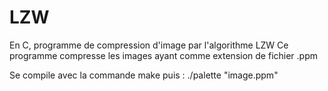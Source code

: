 # LZW
En C, programme de compression d'image par l'algorithme LZW
Ce programme compresse les images ayant comme extension de fichier .ppm

Se compile avec la commande make puis : 
./palette "image.ppm"
